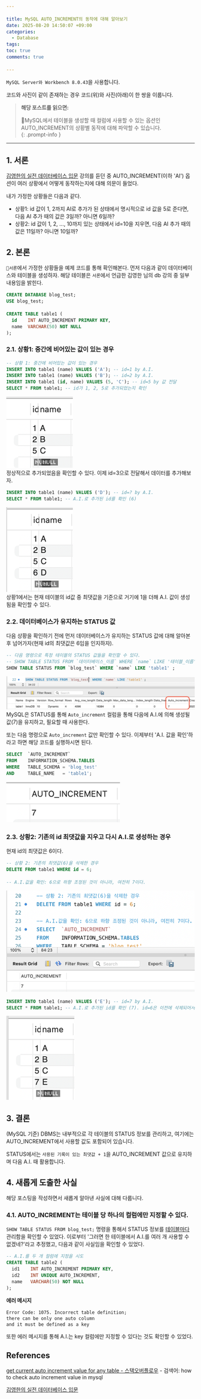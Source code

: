 ```yaml
---

title: MySQL AUTO_INCREMENT의 동작에 대해 알아보기
date: 2025-08-20 14:50:07 +09:00
categories:
  - Database
tags:
toc: true
comments: true

---
```


`MySQL Server와 Workbench 8.0.43`을 사용합니다.

코드와 사진이 같이 존재하는 경우 코드(위)와 사진(아래)이 한 쌍을 이룹니다.
  
 
> **해당 포스트를 읽으면:**
> 
> MySQL에서 테이블을 생성할 때 컬럼에 사용할 수 있는 옵션인 AUTO_INCREMENT의 상황별 동작에 대해 파악할 수 있습니다.  
{: .prompt-info }

---
## 1. 서론
[김영한의 실전 데이터베이스 입문](https://www.inflearn.com/courses/lecture?courseId=338210&type=LECTURE&unitId=328681&subtitleLanguage=ko&tab=curriculum) 강의를 듣던 중 AUTO_INCREMENT(이하 'AI') 옵션이 여러 상황에서 어떻게 동작하는지에 대해 의문이 들었다.

내가 가정한 상황들은 다음과 같다.

- 상황1: id 값이 1, 2까지 AI로 추가가 된 상태에서 명시적으로 id 값을 5로 준다면, 다음 AI 추가 때의 값은 3일까? 아니면 6일까?
- 상황2: id 값이 1, 2, ..., 10까지 있는 상태에서 id=10을 지우면, 다음 AI 추가 때의 값은 11일까? 아니면 10일까?


## 2. 본론
`서론`에서 가정한 상황들을 예제 코드를 통해 확인해본다. 먼저 다음과 같이 데이터베이스와 테이블을 생성하자. 해당 테이블은 `서론`에서 언급한 김영한 님의 db 강의 중 일부 내용임을 밝힌다.

```sql
CREATE DATABASE blog_test;
USE blog_test;

CREATE TABLE table1 (
  id    INT AUTO_INCREMENT PRIMARY KEY,
  name  VARCHAR(50) NOT NULL
);
```

  
### 2.1. 상황1: 중간에 비어있는 값이 있는 경우
```sql
-- 상황 1: 중간에 비어있는 값이 있는 경우
INSERT INTO table1 (name) VALUES ('A'); -- id=1 by A.I.
INSERT INTO table1 (name) VALUES ('B'); -- id=2 by A.I.
INSERT INTO table1 (id, name) VALUES (5, 'C'); -- id=5 by 값 전달
SELECT * FROM table1; -- id가 1, 2, 5로 추가되었는지 확인
```
![상황1-SQL 결과(1)](assets/img/posts/2025-08-20-mysql-auto_increment의-동작에-대해-알아보기.png)  
정상적으로 추가되었음을 확인할 수 있다. 이제 id=3으로 전달해서 데이터를 추가해보자.

  
```sql
INSERT INTO table1 (name) VALUES ('D'); -- id=? by A.I.
SELECT * FROM table1; -- A.I.로 추가된 id를 확인 (6)
```
![상황1-SQL 결과(2)](assets/img/posts/2025-08-20-mysql-auto_increment의-동작에-대해-알아보기-1.png)  
상황1에서는 현재 테이블의 id값 중 최댓값을 기준으로 거기에 1을 더해 A.I. 값이 생성됨을 확인할 수 있다.

  

### 2.2. 데이터베이스가 유지하는 STATUS 값
다음 상황을 확인하기 전에 먼저 데이터베이스가 유지하는 STATUS 값에 대해 알아본 후 넘어가자(현재 id의 최댓값은 6임을 인지하자).

```sql
-- 다음 명령으로 특정 테이블의 STATUS 값들을 확인할 수 있다.
-- SHOW TABLE STATUS FROM `데이터베이스_이름` WHERE `name` LIKE '테이블_이름' ;
SHOW TABLE STATUS FROM `blog_test` WHERE `name` LIKE 'table1' ;
```
![STATUS 값 확인 쿼리의 결과](assets/img/posts/2025-08-20-mysql-auto_increment의-동작에-대해-알아보기-2.png)  
MySQL은 STATUS를 통해  `Auto_increment` 컬럼을 통해 다음에 A.I.에 의해 생성될 값(7)을 유지하고, 필요할 때 사용한다.

또는 다음 명령으로 `Auto_increment` 값만 확인할 수 있다. 이제부터 'A.I. 값을 확인'하라고 하면 해당 코드를 실행하시면 된다.

```sql
SELECT  `AUTO_INCREMENT`
FROM    INFORMATION_SCHEMA.TABLES
WHERE   TABLE_SCHEMA = 'blog_test'
AND     TABLE_NAME   = 'table1';
```
![Auto_increment 값만 확인한 결과](assets/img/posts/2025-08-20-mysql-auto_increment의-동작에-대해-알아보기-3.png)  

  
### 2.3. 상황2: 기존의 id 최댓값을 지우고 다시 A.I.로 생성하는 경우
현재 id의 최댓값은 6이다.

```sql
-- 상황 2: 기존의 최댓값(6)을 삭제한 경우
DELETE FROM table1 WHERE id = 6;

-- A.I.값을 확인: 6으로 하향 조정된 것이 아니라, 여전히 7이다.
```
![](assets/img/posts/2025-08-20-mysql-auto_increment의-동작에-대해-알아보기-4.png)  

```sql
INSERT INTO table1 (name) VALUES ('E'); -- id=7 by A.I.
SELECT * FROM table1; -- A.I.로 추가된 id를 확인 (7). id=6은 이전에 삭제되어서 없다.
```
![](assets/img/posts/2025-08-20-mysql-auto_increment의-동작에-대해-알아보기-5.png)  
## 3. 결론
(MySQL 기준) DBMS는 내부적으로 각 테이블의 STATUS 정보를 관리하고, 여기에는 AUTO_INCREMENT에서 사용할 값도 포함되어 있습니다.

STATUS에서는 `사용된 기록이 있는 최댓값 + 1`을 AUTO_INCREMENT 값으로 유지하며 다음 A.I. 때 활용합니다.

  
## 4. 새롭게 도출한 사실
해당 포스팅을 작성하면서 새롭게 알아낸 사실에 대해 다룹니다.

### 4.1. AUTO_INCREMENT는 테이블 당 하나의 컬럼에만 지정할 수 있다.
`SHOW TABLE STATUS FROM blog_test;` 명령을 통해서 STATUS 정보를 <ins>테이블마다</ins> 관리함을 확인할 수 있었다. 이로부터 '그러면 한 테이블에서 A.I.를 여러 개 사용할 수 없겠네?'라고 추정했고, 다음과 같이 사실임을 확인할 수 있었다.

```sql
-- A.I.를 두 개 컬럼에 지정을 시도
CREATE TABLE table2 (
  id1    INT AUTO_INCREMENT PRIMARY KEY,
  id2    INT UNIQUE AUTO_INCREMENT,
  name   VARCHAR(50) NOT NULL
);
```

**에러 메시지**   
```text
Error Code: 1075. Incorrect table definition; 
there can be only one auto column 
and it must be defined as a key
```
또한 에러 메시지를 통해 A.I.는 key 컬럼에만 지정할 수 있다는 것도 확인할 수 있었다.

  
## References
[get current auto increment value for any table - 스택오버플로우](https://stackoverflow.com/questions/15821532/get-current-auto-increment-value-for-any-table) - 검색어: how to check auto increment value in mysql

[김영한의 실전 데이터베이스 입문](https://www.inflearn.com/courses/lecture?courseId=338210&type=LECTURE&unitId=328681&subtitleLanguage=ko&tab=curriculum)

